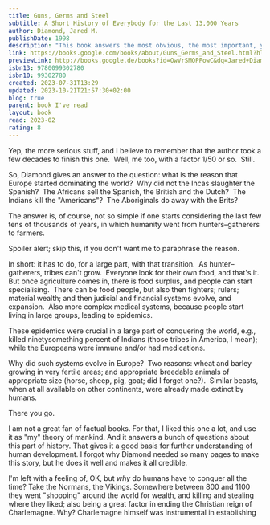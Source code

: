 ```yaml
---  
title: Guns, Germs and Steel  
subtitle: A Short History of Everybody for the Last 13,000 Years  
author: Diamond, Jared M.  
publishDate: 1998  
description: "This book answers the most obvious, the most important, yet the most difficult question about human history: why history unfolded so differently on different continents. Geography and biography, not race, moulded the contrasting fates of Europeans, Asians"  
link: https://books.google.com/books/about/Guns_Germs_and_Steel.html?hl=&id=OwVrSMQPPowC  
previewLink: http://books.google.de/books?id=OwVrSMQPPowC&dq=Jared+Diamond,+Guns,+Germs+and+Steel&hl=&as_pt=BOOKS&cd=14&source=gbs_api  
isbn13: 9780099302780  
isbn10: 99302780  
created: 2023-07-31T13:29  
updated: 2023-10-21T21:57:30+02:00  
blog: true  
parent: book I've read  
layout: book  
read: 2023-02  
rating: 8  
---  
```

  
Yep, the more serious stuff, and I believe to remember that the author took a few decades to finish this one.  Well, me too, with a factor 1/50 or so.  Still.  
  
So, Diamond gives an answer to the question: what is the reason that Europe started dominating the world?  Why did not the Incas slaughter the Spanish?  The Africans sell the Spanish, the British and the Dutch?  The Indians kill the "Americans"?  The Aboriginals do away with the Brits?  
  
The answer is, of course, not so simple if one starts considering the last few tens of thousands of years, in which humanity went from hunters–gatherers to farmers.    
  
Spoiler alert; skip this, if you don't want me to paraphrase the reason.  
  
In short: it has to do, for a large part, with that transition.  As hunter–gatherers, tribes can't grow.  Everyone look for their own food, and that's it.  But once agriculture comes in, there is food surplus, and people can start specialising.  There can be food people, but also then fighters; rulers; material wealth; and then judicial and financial systems evolve, and expansion.  Also more complex medical systems, because people start living in large groups, leading to epidemics.    
  
These epidemics were crucial in a large part of conquering the world, e.g., killed ninetysomething percent of Indians (those tribes in America, I mean); while the Europeans were immune and/or had medications.  
  
Why did such systems evolve in Europe?  Two reasons: wheat and barley growing in very fertile areas; and appropriate breedable animals of appropriate size (horse, sheep, pig, goat; did I forget one?).  Similar beasts, when at all available on other continents, were already made extinct by humans.  
  
There you go.  
  
I am not a great fan of factual books. For that, I liked this one a lot, and use it as "my" theory of mankind. And it answers a bunch of questions about this part of history. That gives it a good basis for further understanding of human development.  I forgot why Diamond needed so many pages to make this story, but he does it well and makes it all credible.   
  
I'm left with a feeling of, OK, but _why_ do humans have to conquer all the time? Take the Normans, the Vikings. Somewhere between 800 and 1100 they went "shopping" around the world for wealth, and killing and stealing where they liked; also being a great factor in ending the Christian reign of Charlemagne. Why?  Charlemagne himself was instrumental in establishing 
